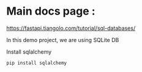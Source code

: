 # Main docs page :
https://fastapi.tiangolo.com/tutorial/sql-databases/

In this demo project, we are using SQLite DB

Install sqlalchemy
```
pip install sqlalchemy
```